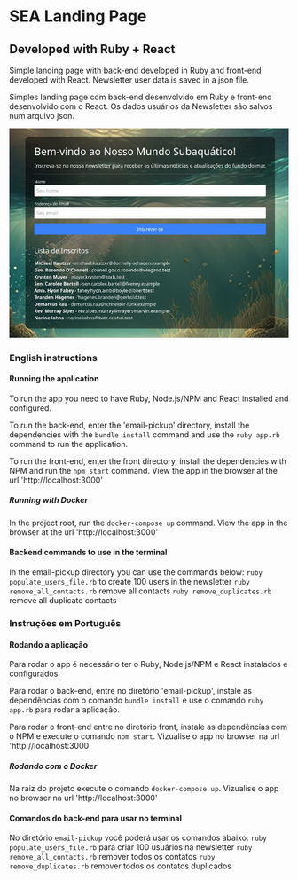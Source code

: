 # SEA Landing Page
## Developed with Ruby + React

Simple landing page with back-end developed in Ruby and front-end developed with React. Newsletter user data is saved in a json file. 

Simples landing page com back-end desenvolvido em Ruby e front-end desenvolvido com o React. Os dados usuários da Newsletter são salvos num arquivo json. 

![Application screenshot](screenshot.jpg)

### English instructions 

#### Running the application 

To run the app you need to have Ruby, Node.js/NPM and React installed and configured. 

To run the back-end, enter the 'email-pickup' directory, install the dependencies with the `bundle install` command and use the `ruby app.rb` command to run the application. 

To run the front-end, enter the front directory, install the dependencies with NPM and run the `npm start` command. View the app in the browser at the url 'http://localhost:3000' 

##### Running with Docker 
In the project root, run the `docker-compose up` command. View the app in the browser at the url 'http://localhost:3000'

#### Backend commands to use in the terminal 
In the email-pickup directory you can use the commands below: 
`ruby populate_users_file.rb` to create 100 users in the newsletter 
`ruby remove_all_contacts.rb` remove all contacts 
`ruby remove_duplicates.rb` remove all duplicate contacts 

### Instruções em Português 

#### Rodando a aplicação 

Para rodar o app é necessário ter o Ruby, Node.js/NPM e React instalados e configurados. 

Para rodar o back-end, entre no diretório 'email-pickup', instale as dependências com o comando `bundle install` e use o comando `ruby app.rb` para rodar a aplicação. 

Para rodar o front-end entre no diretório front, instale as dependências com o NPM e execute o comando `npm start`. Vizualise o app no browser na url 'http://localhost:3000' 

##### Rodando com o Docker 
Na raiz do projeto execute o comando `docker-compose up`. Vizualise o app no browser na url 'http://localhost:3000' 

#### Comandos do back-end para usar no terminal 
No diretório `email-pickup` você poderá usar os comandos abaixo: 
`ruby populate_users_file.rb` para criar 100 usuários na newsletter 
`ruby remove_all_contacts.rb` remover todos os contatos 
`ruby remove_duplicates.rb` remover todos os contatos duplicados 